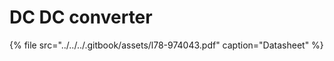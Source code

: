 # DC DC converter



{% file src="../../../.gitbook/assets/l78-974043.pdf" caption="Datasheet" %}



